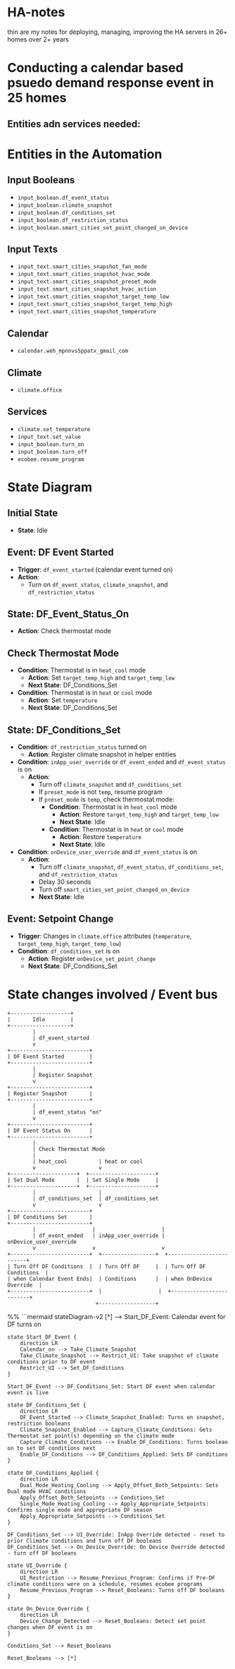 # HA-notes
thin are my notes for deploying, managing, improving the HA servers in 26+ homes over 2+ years 


# Conducting a calendar based psuedo demand response event in 25 homes

## Entities adn services needed: 
# Entities in the Automation

## Input Booleans
- `input_boolean.df_event_status`
- `input_boolean.climate_snapshot`
- `input_boolean.df_conditions_set`
- `input_boolean.df_restriction_status`
- `input_boolean.smart_cities_set_point_changed_on_device`

## Input Texts
- `input_text.smart_cities_snapshot_fan_mode`
- `input_text.smart_cities_snapshot_hvac_mode`
- `input_text.smart_cities_snapshot_preset_mode`
- `input_text.smart_cities_snapshot_hvac_action`
- `input_text.smart_cities_snapshot_target_temp_low`
- `input_text.smart_cities_snapshot_target_temp_high`
- `input_text.smart_cities_snapshot_temperature`

## Calendar
- `calendar.weh_mpnnvs5ppatx_gmail_com`

## Climate
- `climate.office`

## Services
- `climate.set_temperature`
- `input_text.set_value`
- `input_boolean.turn_on`
- `input_boolean.turn_off`
- `ecobee.resume_program`

# State Diagram

## Initial State
- **State**: Idle

## Event: DF Event Started
- **Trigger**: `df_event_started` (calendar event turned on)
- **Action**: 
  - Turn on `df_event_status`, `climate_snapshot`, and `df_restriction_status`

## State: DF_Event_Status_On
- **Action**: Check thermostat mode

## Check Thermostat Mode
- **Condition**: Thermostat is in `heat_cool` mode
  - **Action**: Set `target_temp_high` and `target_temp_low`
  - **Next State**: DF_Conditions_Set
- **Condition**: Thermostat is in `heat` or `cool` mode
  - **Action**: Set `temperature`
  - **Next State**: DF_Conditions_Set

## State: DF_Conditions_Set
- **Condition**: `df_restriction_status` turned on
  - **Action**: Register climate snapshot in helper entities
- **Condition**: `inApp_user_override` or `df_event_ended` and `df_event_status` is on
  - **Action**: 
    - Turn off `climate_snapshot` and `df_conditions_set`
    - If `preset_mode` is not `temp`, resume program
    - If `preset_mode` is `temp`, check thermostat mode:
      - **Condition**: Thermostat is in `heat_cool` mode
        - **Action**: Restore `target_temp_high` and `target_temp_low`
        - **Next State**: Idle
      - **Condition**: Thermostat is in `heat` or `cool` mode
        - **Action**: Restore `temperature`
        - **Next State**: Idle
- **Condition**: `onDevice_user_override` and `df_event_status` is on
  - **Action**: 
    - Turn off `climate_snapshot`, `df_event_status`, `df_conditions_set`, and `df_restriction_status`
    - Delay 30 seconds
    - Turn off `smart_cities_set_point_changed_on_device`
    - **Next State**: Idle

## Event: Setpoint Change
- **Trigger**: Changes in `climate.office` attributes (`temperature`, `target_temp_high`, `target_temp_low`)
- **Condition**: `df_conditions_set` is on
  - **Action**: Register `onDevice_set_point_change`
  - **Next State**: DF_Conditions_Set


# State changes involved / Event bus
```
+-------------------+
|       Idle        |
+-------------------+
        |
        | df_event_started
        v
+-------------------------+
| DF Event Started        |
+-------------------------+
        |
        | Register Snapshot
        v
+-------------------------+
| Register Snapshot       |
+-------------------------+
        |
        | df_event_status "on"
        v
+-------------------------+
| DF Event Status On      |
+-------------------------+
        |
        | Check Thermostat Mode
        |
        | heat_cool          | heat or cool
        v                    v
+---------------------+  +---------------------+
| Set Dual Mode       |  | Set Single Mode     |
+---------------------+  +---------------------+
        |                    |
        | df_conditions_set  | df_conditions_set
        v                    v
+-------------------------+
| DF Conditions Set       |
+-------------------------+
        |                  |                     |
        | df_event_ended   | inApp_user_override | onDevice_user_override
        v                  v                     v
+-------------------------+  +-----------------+  +-------------------------+
| Turn Off DF Conditions  |  | Turn Off DF     |  | Turn Off DF Conditions  |
| when Calendar Event Ends|  | Conditions      |  | when OnDevice Override  |
+-------------------------+  |                  |  +-------------------------+
                            +------------------+                             
```


%% ```mermaid
stateDiagram-v2
    [*] --> Start_DF_Event: Calendar event for DF turns on

    state Start_DF_Event {
        direction LR
        Calendar_on --> Take_Climate_Snapshot
        Take_Climate_Snapshot --> Restrict_UI: Take snapshot of climate conditions prior to DF event
        Restrict_UI --> Set_DF_Conditions
    }

    Start_DF_Event --> DF_Conditions_Set: Start DF event when calendar event is live

    state DF_Conditions_Set {
        direction LR
        DF_Event_Started --> Climate_Snapshot_Enabled: Turns on snapshot, restriction booleans
        Climate_Snapshot_Enabled --> Capture_Climate_Conditions: Gets Thermostat set point(s) depending on the climate mode
        Capture_Climate_Conditions --> Enable_DF_Conditions: Turns boolean on to set DF conditions next
        Enable_DF_Conditions --> DF_Conditions_Applied: Sets DF conditions
    }

    state DF_Conditions_Applied {
        direction LR
        Dual_Mode_Heating_Cooling --> Apply_Offset_Both_Setpoints: Sets Dual mode HVAC conditions
        Apply_Offset_Both_Setpoints --> Conditions_Set
        Single_Mode_Heating_Cooling --> Apply_Appropriate_Setpoints: Confirms single mode and appropriate DF season
        Apply_Appropriate_Setpoints --> Conditions_Set
    }

    DF_Conditions_Set --> UI_Override: InApp Override detected - reset to prior Climate conditions and turn off DF booleans
    DF_Conditions_Set --> On_Device_Override: On Device Override detected - turn off DF booleans

    state UI_Override {
        direction LR
        UI_Restriction --> Resume_Previous_Program: Confirms if Pre-DF climate conditions were on a schedule, resumes ecobee programs
        Resume_Previous_Program --> Reset_Booleans: Turns off DF booleans
    }

    state On_Device_Override {
        direction LR
        Device_Change_Detected --> Reset_Booleans: Detect set point changes when DF event is on
    }

    Conditions_Set --> Reset_Booleans

    Reset_Booleans --> [*]
```



